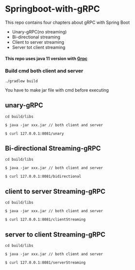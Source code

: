 # Springboot-with-gRPC

This repo contains four chapters about gRPC with Spring Boot
- Unary-gRPC(no streaming)
- Bi-directional streaming
- Client to server streaming
- Server tot client streaming

#### This repo uses java 11 version with [Grpc](https://github.com/yidongnan/grpc-spring-boot-starter)


### Build cmd both client and server <br/>
` ./gradlew build `

You have to make jar file with cmd before executing

## unary-gRPC
`cd build/libs`
```
$ java -jar xxx.jar // both client and server
```
```shell
$ curl 127.0.0.1:8081/unary
```
## Bi-directional Streaming-gRPC
`cd build/libs`
```
$ java -jar xxx.jar // both client and server
```
```shell
$ curl 127.0.0.1:8081/bidirectional
```
## client to server Streaming-gRPC
`cd build/libs`
```
$ java -jar xxx.jar // both client and server
```
```shell
$ curl 127.0.0.1:8081/clientStreaming
```
## server to client Streaming-gRPC
`cd build/libs`
```
$ java -jar xxx.jar // both client and server
```
```shell
$ curl 127.0.0.1:8081/serverStreaming
```